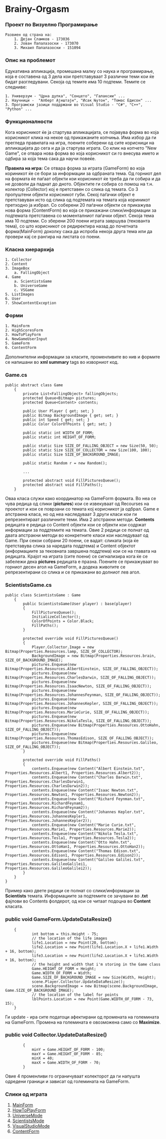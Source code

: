 ﻿# Brainy-Orgasm

### Проект по Визуелно Програмирање

	Развиен од страна на:
		1. Дејан Сламков - 173036
		2. Јован Папалазоски - 173070
		3. Михаил Папалазоски - 151094


### Опис на проблемот

Едукативна апликација, промешана малку со наука и програмирање, која е составена од 3 дела кои претставуваат
3 различни теми кои ќе бидат разгледувани. Секоја од темите има 10 подтеми. Темите се следниве:

	1. Универзум - "Црна дупка", "Сонцето", "Галаксии" ...
	2. Научници -  "Алберт Ајнштајн", "Исак Њутон", "Томас Едисон" ...
	3. Програмски јазици поддржани во Visual Studio - "C#", "C++", "Python" ...

### Функционалности

Кога корисникот ќе ја стартува апликацијата, се појавува форма во која корисникот клика на некое од прикажаните
копчиња. Има избор да ги прегледа правилата на игра, поените соберени од сите корисници на апликацијата до сега и 
да ја стартува играта. Со клик на копчето "New Game", се отвара нова форма во која корисникот си го внесува името и
одбира за која тема сака да научи повеќе.

**Правила на игра:**
Се отвара форма за играта (GameForm) во која кориникот ќе се бори за информации за одбраната тема. Од горниот дел на формата ќе паѓаат објекти кои корисникот ќе треба да ги собира и да не дозволи да паднат до дното. Објектите ги собира со помош на т.н. колектор (Collector) кој е претставен со слика од темата. Со 3 пропуштени објекти корисникот губи. Секој паѓачки објект е претставуван исто од слика од подтемата на темата која кориникот претходно ја избрал. Со соберени 20 паѓачки објекти се прикажува нова форма (ContentForm) во која се прикажани слики/информации за подтемата претставена со моменталниот паѓачки објект. Секоја тема има 10 подтеми. Со зберени 200 поени играта завршува (текованта тема), со што корисникот се редиректира назад до почетната форма(MainForm) доколку сака да испроба некоја друга тема или да провери кај се рангира на листата со поени.

### Класна хиерархија

	1. Collector
	2. Content
	3. ImageBox
		a. FallingObject
	4. Game
		a. ScientistsGame
		b. UniverseGame
		c. VSGame
	5. ListImages
	6. User
	7. ShowContentException

### Форми
    1. MainForm
    2. HighScoresForm
    3. HowToPlayForm
    4. NewGameUserInput
    5. GameForm
    6. ContentForm

Дополнителни информации за класите, променливите во нив и формите се напишани во **xml summary** tags во изворниот код.

### Game.cs
```
public abstract class Game
    {
        private List<FallingObject> fallingObjects;
        protected Queue<Bitmap> pictures;
        protected Queue<Content> contents;

        public User Player { get; set; }
        public Bitmap BackgroundImage { get; set; }
        public int Speed { get; set; }
        public Color ColorOfPoints { get; set; }

        public static int WIDTH_OF_FORM;
        public static int HEIGHT_OF_FORM;

        public static Size SIZE_OF_FALLING_OBJECT = new Size(50, 50);
        public static Size SIZE_OF_COLLECTOR = new Size(100, 100);
        public static Size SIZE_OF_BACKGROUND_IMAGE;

        public static Random r = new Random();
        
        ...
        
        protected abstract void FillPicturesQueue();
        protected abstract void FillPaths();
    }
```
Оваа класа служи како координатор на GameForm формата. Во неа се чува редица од слики (**pictures**) кои се извекуваат од Recourses на проектот и кои се поврзани со темата кој корисникот ја одбрал. Game е апстракна класа, но од неа наследуваат 3 други класи кои ги репрезентираат различните теми. Има 2 апстракни методи. **Contents** редицата е редица со Content објекти кои се објекти кои содржат информации за поддтемите на темата. Овие 2 редици се полнат од двата апстракни методи во конкретните класи кои наследуваат од Game. При секои собрани 20 поени, се вадат: сликата (која ќе претставува слика за наредата поддтема) и Content објектот (информациите за тековната завршена поддтема) кои се на главата на редицата. Крајот на играта (сите поени) се сигнализира кога ќе се забележи дека **pictures** редицата е празна. Поените се прикажуваат во горниот десен агол на GameForm, а додека животите се репрезентирани со слика и се прикажани во долниот лев агол.

### ScientistsGame.cs
```
public class ScientistsGame : Game
    {
        public ScientistsGame(User player) : base(player)
        {
            FillPicturesQueue();
            InitializeCollector();
            ColorOfPoints = Color.Black;
            FillPaths();
        }

        protected override void FillPicturesQueue()
        {
            Player.Collector.Image = new Bitmap(Properties.Resources.lamp, SIZE_OF_COLLECTOR);
            BackgroundImage = new Bitmap(Properties.Resources.brain, SIZE_OF_BACKGROUND_IMAGE);
            pictures.Enqueue(new Bitmap(Properties.Resources.AlbertEinstein, SIZE_OF_FALLING_OBJECT));
            pictures.Enqueue(new Bitmap(Properties.Resources.CharlesDarwin, SIZE_OF_FALLING_OBJECT));
            pictures.Enqueue(new Bitmap(Properties.Resources.IsaacNewton, SIZE_OF_FALLING_OBJECT));
            pictures.Enqueue(new Bitmap(Properties.Resources.JohannesFeynman, SIZE_OF_FALLING_OBJECT));
            pictures.Enqueue(new Bitmap(Properties.Resources.JohannesKepler, SIZE_OF_FALLING_OBJECT));
            pictures.Enqueue(new Bitmap(Properties.Resources.MarieCurie, SIZE_OF_FALLING_OBJECT));
            pictures.Enqueue(new Bitmap(Properties.Resources.NikolaTesla, SIZE_OF_FALLING_OBJECT));
            pictures.Enqueue(new Bitmap(Properties.Resources.OttoHahn, SIZE_OF_FALLING_OBJECT));
            pictures.Enqueue(new Bitmap(Properties.Resources.ThomasEdison, SIZE_OF_FALLING_OBJECT));
            pictures.Enqueue(new Bitmap(Properties.Resources.Galileo, SIZE_OF_FALLING_OBJECT));
        }

        protected override void FillPaths()
        {
            contents.Enqueue(new Content("Albert Einstein.txt", Properties.Resources.Albert1, Properties.Resources.Albert2));
            contents.Enqueue(new Content("Charles Darwin.txt", Properties.Resources.CharlesDarwin1, Properties.Resources.CharlesDarwin2));
            contents.Enqueue(new Content("Isaac Newton.txt", Properties.Resources.Newton1, Properties.Resources.Newton2));
            contents.Enqueue(new Content("Richard Feynman.txt", Properties.Resources.RichardFeynam1, Properties.Resources.RichardFeynam2));
            contents.Enqueue(new Content("Johannes Kepler.txt", Properties.Resources.JohannesKepler1, Properties.Resources.JohannesKepler2));
            contents.Enqueue(new Content("Marie Curie.txt", Properties.Resources.Marie1, Properties.Resources.Marie2));
            contents.Enqueue(new Content("Nikola Tesla.txt", Properties.Resources.Tesla1, Properties.Resources.Tesla2));
            contents.Enqueue(new Content("Otto Hahn.txt", Properties.Resources.OttoHan1, Properties.Resources.OttoHan2));
            contents.Enqueue(new Content("Thomas Edison.txt", Properties.Resources.Edison1, Properties.Resources.Edison2));
            contents.Enqueue(new Content("Galileo Galilei.txt", Properties.Resources.GalileoGalilei1, Properties.Resources.GalileoGalilei2));
        }
    }
}
```
Пример како двете редици се полнат со слики/информации за **Scientists** темата. Информациите за подтемите се зачувани во **.txt** фајлови во Contents фолдерот, од кои се читаат подоцна во **Content** класата.

### public void GameForm.UpdateDataResize()
```
    {
            int bottom = this.Height - 75;
            // the location of the life images
            life1.Location = new Point(20, bottom);
            life2.Location = new Point(life1.Location.X + life1.Width + 16, bottom);
            life3.Location = new Point(life2.Location.X + life1.Width + 16, bottom);
            // the height and width that i'm storing in the Game class
            Game.HEIGHT_OF_FORM = Height;
            Game.WIDTH_OF_FORM = Width;
            Game.SIZE_OF_BACKGROUND_IMAGE = new Size(Width, Height);
            scene.Player.Collector.UpdateDataResize();
            scene.BackgroundImage = new Bitmap(scene.BackgroundImage, Game.SIZE_OF_BACKGROUND_IMAGE);
            // the location of the label for points
            lblPoints.Location = new Point(Game.WIDTH_OF_FORM - 73, 15);
    }
```
Ги update - ира сите податоци афектирани од промената на големината на GameForm. Промена на големината е овозможена само со **Maximize**.

### public void Collector.UpdateDataResize()
```
        {
            minY = Game.HEIGHT_OF_FORM - 100;
            maxY = Game.HEIGHT_OF_FORM - 85;
            minX = 40;
            maxX = Game.WIDTH_OF_FORM - 70;
        }
```
Овие 4 променливи го ограничуваат колекторот да ги напушта одредени граници и зависат од големината на GameForm.

### Слики од играта
1. [MainForm](Screenshots/MainForm.png)
2. [HowToPlayForm](Screenshots/HowToPlayForm.png)
3. [UniverseMode](Screenshots/UniverseMode.png)
4. [ScientistsMode](Screenshots/ScientistsMode.png)
5. [VisualStudioMode](Screenshots/VisualStudioMode.png)
6. [ContentForm](Screenshots/ContentForm.png)
